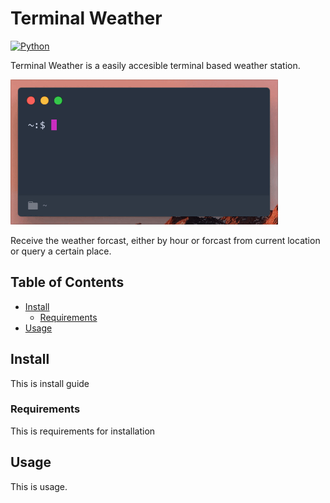 # Terminal Weather
[![Python](https://img.shields.io/badge/python-v3.6.0-blue.svg)](https://www.python.org/downloads)

Terminal Weather is a easily accesible terminal based weather station.

<img src="media/demo.gif" width="428" height="232">

Receive the weather forcast, either by hour or forcast from current location or query a certain place. 


## Table of Contents
- [Install](#1-install)
  - [Requirements](#11-requirements)
- [Usage](#2-usage)



## Install
This is install guide

### Requirements
This is requirements for installation

## Usage
This is usage. 
